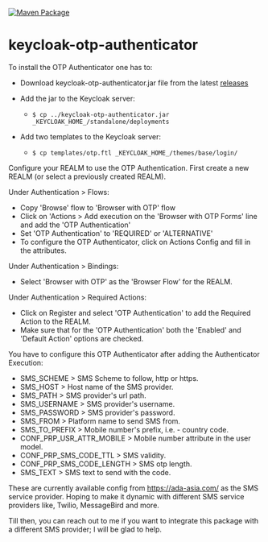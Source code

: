 [![Maven Package](https://github.com/khanadnanxyz/keycloak-otp-authenticator/actions/workflows/maven-publish.yml/badge.svg)](https://github.com/khanadnanxyz/keycloak-otp-authenticator/actions/workflows/maven-publish.yml)
# keycloak-otp-authenticator

To install the OTP Authenticator one has to:
* Download keycloak-otp-authenticator.jar file from the latest [releases](https://github.com/khanadnanxyz/keycloak-otp-authenticator/releases)

* Add the jar to the Keycloak server:
  * `$ cp ../keycloak-otp-authenticator.jar _KEYCLOAK_HOME_/standalone/deployments`

* Add two templates to the Keycloak server:
  * `$ cp templates/otp.ftl _KEYCLOAK_HOME_/themes/base/login/`


Configure your REALM to use the OTP Authentication.
First create a new REALM (or select a previously created REALM).

Under Authentication > Flows:
* Copy 'Browse' flow to 'Browser with OTP' flow
* Click on 'Actions > Add execution on the 'Browser with OTP Forms' line and add the 'OTP Authentication'
* Set 'OTP Authentication' to 'REQUIRED' or 'ALTERNATIVE'
* To configure the OTP Authenticator, click on Actions  Config and fill in the attributes.


Under Authentication > Bindings:
* Select 'Browser with OTP' as the 'Browser Flow' for the REALM.

Under Authentication > Required Actions:
* Click on Register and select 'OTP Authentication' to add the Required Action to the REALM.
* Make sure that for the 'OTP Authentication' both the 'Enabled' and 'Default Action' options are checked.

You have to configure this OTP Authenticator after adding the Authenticator Execution:

* SMS_SCHEME > SMS Scheme to follow, http or https.
* SMS_HOST > Host name of the SMS provider.
* SMS_PATH > SMS provider's url path.
* SMS_USERNAME > SMS provider's username.
* SMS_PASSWORD > SMS provider's password.
* SMS_FROM > Platform name to send SMS from.
* SMS_TO_PREFIX > Mobile number's prefix, i.e. - country code.
* CONF_PRP_USR_ATTR_MOBILE > Mobile number attribute in the user model.
* CONF_PRP_SMS_CODE_TTL > SMS validity.
* CONF_PRP_SMS_CODE_LENGTH > SMS otp length.
* SMS_TEXT > SMS text to send with the code.

These are currently available config from https://ada-asia.com/ as the SMS service provider.
Hoping to make it dynamic with different SMS service providers like, Twilio, MessageBird and more.

Till then, you can reach out to me if you want to integrate this package with a different SMS provider; I will be glad to help.

